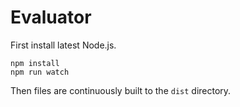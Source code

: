 # Evaluator

First install latest Node.js.

```
npm install
npm run watch
```

Then files are continuously built to the `dist` directory.
